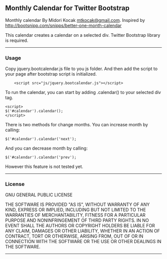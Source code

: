 ## Monthly Calendar for Twitter Bootstrap
Monthly calendar By Midori Kocak mtkocak@gmail.com. Inspired by http://bootsnipp.com/snipps/better-one-month-calendar

This calendar creates a calendar on a selected div. Twitter Bootstrap library is required.

---

### Usage

Copy jquery.bootcalendar.js file to you js folder. And then add the script to your page after bootstrap script is initialized.

        <script src="js/jquery.bootcalendar.js"></script>
        
To run the calendar, you can start by adding .calendar() to your selected div tag.

    <script>
    $('#calendar').calendar();
    </script>

There is two methods for change months. You can increase month by calling:

    $('#calendar').calendar('next');
    
And you can decrease month by calling:

    $('#calendar').calendar('prev');
    
However this feature is not tested yet.

---

### License

GNU GENERAL PUBLIC LICENSE

THE SOFTWARE IS PROVIDED "AS IS", WITHOUT WARRANTY OF ANY KIND, EXPRESS OR
IMPLIED, INCLUDING BUT NOT LIMITED TO THE WARRANTIES OF MERCHANTABILITY,
FITNESS FOR A PARTICULAR PURPOSE AND NONINFRINGEMENT OF THIRD PARTY RIGHTS. IN
NO EVENT SHALL THE AUTHORS OR COPYRIGHT HOLDERS BE LIABLE FOR ANY CLAIM,
DAMAGES OR OTHER LIABILITY, WHETHER IN AN ACTION OF CONTRACT, TORT OR
OTHERWISE, ARISING FROM, OUT OF OR IN CONNECTION WITH THE SOFTWARE OR THE USE
OR OTHER DEALINGS IN THE SOFTWARE.

---
